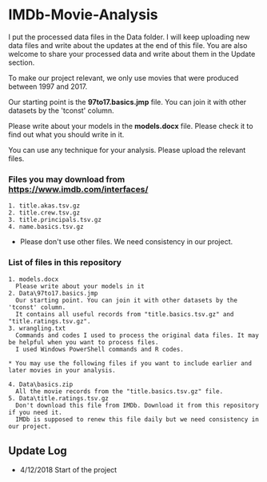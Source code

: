 # IMDb-Movie-Analysis

I put the processed data files in the Data folder. I will keep uploading new data files and write about the updates at the end of this file. You are also welcome to share your processed data and write about them in the Update section.

To make our project relevant, we only use movies that were produced between 1997 and 2017.

Our starting point is the **97to17.basics.jmp** file. You can join it with other datasets by the 'tconst' column.

Please write about your models in the **models.docx** file. Please check it to find out what you should write in it.

You can use any technique for your analysis. Please upload the relevant files.

### Files you may download from https://www.imdb.com/interfaces/

    1. title.akas.tsv.gz
    2. title.crew.tsv.gz
    3. title.principals.tsv.gz
    4. name.basics.tsv.gz

  * Please don't use other files. We need consistency in our project.

### List of files in this repository

    1. models.docx
      Please write about your models in it
    2. Data\97to17.basics.jmp
      Our starting point. You can join it with other datasets by the 'tconst' column.
      It contains all useful records from "title.basics.tsv.gz" and "title.ratings.tsv.gz".
    3. wrangling.txt
      Commands and codes I used to process the original data files. It may be helpful when you want to process files.
      I used Windows PowerShell commands and R codes.
    
    * You may use the following files if you want to include earlier and later movies in your analysis.
    
    4. Data\basics.zip
      All the movie records from the "title.basics.tsv.gz" file.
    5. Data\title.ratings.tsv.gz
      Don't download this file from IMDb. Download it from this repository if you need it.
      IMDb is supposed to renew this file daily but we need consistency in our project.
      
## Update Log
* 4/12/2018 Start of the project
